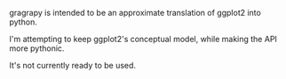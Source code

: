 gragrapy is intended to be an approximate translation of ggplot2 into python.

I'm attempting to keep ggplot2's conceptual model, while making the API more
pythonic.

It's not currently ready to be used.
